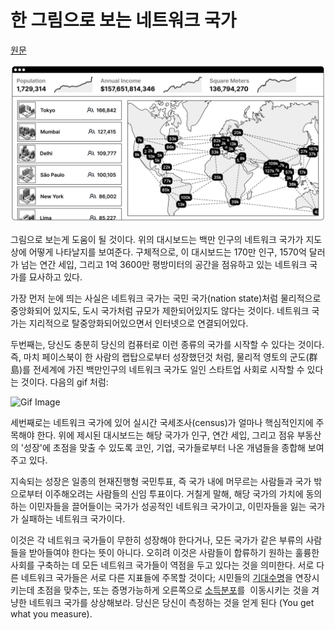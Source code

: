 # 한 그림으로 보는 네트워크 국가

[원문](https://thenetworkstate.com/the-network-state-in-one-image)

![One Image](./images/oneimage.png)

그림으로 보는게 도움이 될 것이다. 위의 대시보드는 백만 인구의 네트워크 국가가 지도상에 어떻게 나타날지를 보여준다. 구체적으로, 이 대시보드는 170만 인구, 1570억 달러가 넘는 연간 세입, 그리고 1억 3600만 평방미터의 공간을 점유하고 있는 네트워크 국가를 묘사하고 있다.

가장 먼저 눈에 띄는 사실은 네트워크 국가는 국민 국가(nation state)처럼 물리적으로 중앙화되어 있지도, 도시 국가처럼 규모가 제한되어있지도 않다는 것이다. 네트워크 국가는 지리적으로 탈중앙화되어있으면서 인터넷으로 연결되어있다.

두번째는, 당신도 충분히 당신의 컴퓨터로 이런 종류의 국가를 시작할 수 있다는 것이다. 즉, 마치 페이스북이 한 사람의 랩탑으로부터 성장했던것 처럼, 물리적 영토의 군도(群島)를 전세계에 가진 백만인구의 네트워크 국가도 일인 스타트업 사회로 시작할 수 있다는 것이다. 다음의 gif 처럼:

![Gif Image](./images/networkstate.gif)

세번째로는 네트워크 국가에 있어 실시간 국세조사(census)가 얼마나 핵심적인지에 주목해야 한다. 위에 제시된 대시보드는 해당 국가가 인구, 연간 세입, 그리고 점유 부동산의 '성장'에 초점을 맞출 수 있도록 코인, 기업, 국가들로부터 나온 개념들을 종합해 보여주고 있다.

지속되는 성장은 일종의 현재진행형 국민투표, 즉 국가 내에 머무르는 사람들과 국가 밖으로부터 이주해오려는 사람들의 신임 투표이다. 거칠게 말해, 해당 국가의 가치에 동의하는 이민자들을 끌어들이는 국가가 성공적인 네트워크 국가이고, 이민자들을 잃는 국가가 실패하는 네트워크 국가이다.

이것은 각 네트워크 국가들이 무한히 성장해야 한다거나, 모든 국가가 같은 부류의 사람들을 받아들여야 한다는 뜻이 아니다. 오히려 이것은 사람들이 합류하기 원하는 훌륭한 사회를 구축하는 데 모든 네트워크 국가들이 역점을 두고 있다는 것을 의미한다.
서로 다른 네트워크 국가들은 서로 다른 지표들에 주목할 것이다; 시민들의 [기대수명](https://twitter.com/balajis/status/1287395551487524864)을 연장시키는데 초점을 맞추는, 또는 증명가능하게 오른쪽으로 [소득분포](https://www.gapminder.org/fw/income-mountains/)를  이동시키는 것을 겨냥한 네트워크 국가를 상상해보라. 당신은 당신이 측정하는 것을 얻게 된다 (You get what you measure).